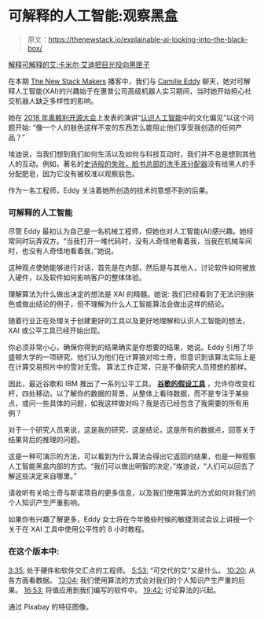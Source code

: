 # 可解释的人工智能:观察黑盒

> 原文：<https://thenewstack.io/explainable-ai-looking-into-the-black-box/>

[解释可解释的艾:卡米尔·艾迪把目光投向黑匣子](https://thenewstack.simplecast.com/episodes/explaining-explainable-ai-camille-eddy-on-looking-into-the-black-box)

在本期 [The New Stack Makers](https://thenewstack.io/podcasts/makers) 播客中，我们与 [Camille Eddy](https://www.linkedin.com/in/camilleeddy/) 聊天，她对可解释人工智能(XAI)的兴趣始于在惠普公司高级机器人实习期间，当时她开始担心社交机器人缺乏多样性的影响。

她在 [2018 年奥赖利开源大会](https://www.oreilly.com/ideas/recognizing-cultural-bias-in-ai)上发表的演讲“[认识人工智能](https://www.oreilly.com/ideas/recognizing-cultural-bias-in-ai)中的文化偏见”以这个问题开始:  “像一个人的肤色这样不变的东西怎么能阻止他们享受我创造的任何产品？”

埃迪说，当我们想到我们如何生活以及如何与科技互动时，我们并不总是想到其他人的互动。例如，著名的[史诗般的失败，脸书总部的洗手液分配器](https://www.youtube.com/watch?v=YJjv_OeiHmo)没有给黑人的手分配肥皂，因为它没有被校准以观察肤色。

作为一名工程师，Eddy 关注着她所创造的技术的意想不到的后果。

### 可解释的人工智能

尽管 Eddy 最初认为自己是一名机械工程师，但她也对人工智能(AI)感兴趣。她经常同时玩弄双方。“当我打开一堆代码时，没有人奇怪地看着我，当我在机械车间时，也没有人奇怪地看着我，”她说。

这种观点使她能够进行对话，首先是在内部，然后是与其他人，讨论软件如何被放入硬件，以及软件如何影响客户的整体体验。

理解算法为什么做出决定的想法是 XAI 的精髓。她说:  我们已经看到了无法识别肤色或做出结论的例子，但不理解为什么人工智能算法会做出这样的结论。

随着行业正在处理关于创建更好的工具以及更好地理解和认识人工智能的想法，XAI 或公平工具已经开始出现。

你必须非常小心，确保你得到的结果确实是你想要的结果，她说。Eddy 引用了华盛顿大学的一项研究，他们认为他们在计算狼对哈士奇，但意识到该算法实际上是在计算交易照片中的雪对无雪。  算法工作正常，只是不像研究人员预想的那样。

因此，最近谷歌和 IBM 推出了一系列公平工具。  [**谷歌的假设工具**](https://ai.googleblog.com/2018/09/the-what-if-tool-code-free-probing-of.html) ，允许你改变杠杆，四处移动，以了解你的数据的背景，从整体上看待数据，而不是专注于某些点，或问一些具体的问题，如我这样做对吗？我是否已经包含了我需要的所有用例？

对于一个研究人员来说，这是我的研究，这是结论，这是所有的数据点，回答关于结果背后的推理的问题。

这是一种可演示的方法，可以看到为什么算法会得出它返回的结果，也是一种观察人工智能黑盒内部的方式。“我们可以做出明智的决定，”埃迪说，“人们可以回去了解这些决定来自哪里。”

请收听有关哈士奇与斯诺项目的更多信息，以及我们使用算法的方式如何对我们的个人知识产生严重影响。

如果你有兴趣了解更多，Eddy 女士将在今年晚些时候的敏捷测试会议上讲授一个关于在 XAI 工具中使用公平性的 8 小时教程。

### 在这个版本中:

[3:35:](https://thenewstack.simplecast.com/episodes/explaining-explainable-ai-camille-eddy-on-looking-into-the-black-box?t=3:35) 处于硬件和软件交汇点的工程师。
[5:53:](https://thenewstack.simplecast.com/episodes/explaining-explainable-ai-camille-eddy-on-looking-into-the-black-box?t=5:53) “可交代的艾”又是什么。
[10:20:](https://thenewstack.simplecast.com/episodes/explaining-explainable-ai-camille-eddy-on-looking-into-the-black-box?t=10:20) 从各方面看数据。
[13:04:](https://thenewstack.simplecast.com/episodes/explaining-explainable-ai-camille-eddy-on-looking-into-the-black-box?t=13:04) 我们使用算法的方式会对我们的个人知识产生严重的后果。
[16:53:](https://thenewstack.simplecast.com/episodes/explaining-explainable-ai-camille-eddy-on-looking-into-the-black-box?t=16:53) 将值应用到我们编写的软件中。
[19:42:](https://thenewstack.simplecast.com/episodes/explaining-explainable-ai-camille-eddy-on-looking-into-the-black-box?t=19:42) 讨论算法的兴起。

通过 Pixabay 的特征图像。

<svg xmlns:xlink="http://www.w3.org/1999/xlink" viewBox="0 0 68 31" version="1.1"><title>Group</title> <desc>Created with Sketch.</desc></svg>